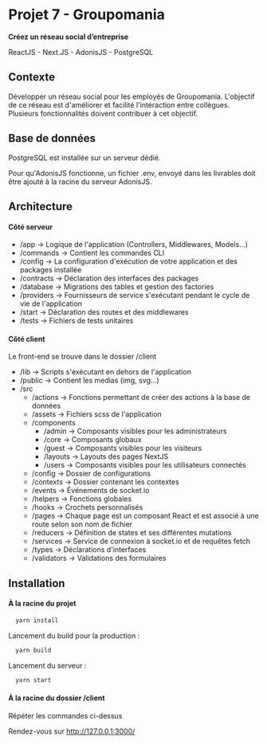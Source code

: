 # Projet 7 - Groupomania
__Créez un réseau social d’entreprise__

ReactJS - Next.JS - AdonisJS - PostgreSQL

## Contexte

Développer un réseau social pour les employés de Groupomania.
L'objectif de ce réseau est d'améliorer et facilité l'intéraction entre collègues.
Plusieurs fonctionnalités doivent contribuer à cet objectif.

## Base de données

PostgreSQL est installée sur un serveur dédié.

Pour qu'AdonisJS fonctionne, un fichier .env, envoyé dans les livrables doit être ajouté à la racine du serveur AdonisJS.
## Architecture

#### Côté serveur

- /app -> Logique de l'application (Controllers, Middlewares, Models...)
- /commands -> Contient les commandes CLI
- /config -> La configuration d'exécution de votre application et des packages installée
- /contracts -> Déclaration des interfaces des packages
- /database -> Migrations des tables et gestion des factories
- /providers -> Fournisseurs de service s'exécutant pendant le cycle de vie de l'application
- /start -> Déclaration des routes et des middlewares
- /tests -> Fichiers de tests unitaires

#### Côté client

Le front-end se trouve dans le dossier /client

- /lib -> Scripts s'exécutant en dehors de l'application
- /public -> Contient les medias (img, svg...)
- /src
    - /actions -> Fonctions permettant de créer des actions à la base de données
    - /assets -> Fichiers scss de l'application
    - /components
        - /admin -> Composants visibles pour les administrateurs
        - /core -> Composants globaux
        - /guest -> Composants visibles pour les visiteurs
        - /layouts -> Layouts des pages NextJS
        - /users -> Composants visibles pour les utilisateurs connectés
    - /config -> Dossier de configurations
    - /contexts -> Dossier contenant les contextes
    - /events -> Événements de socket.io
    - /helpers -> Fonctions globales
    - /hooks -> Crochets personnalisés
    - /pages -> Chaque page est un composant React et est associé à une route selon son nom de fichier
    - /reducers -> Définition de states et ses différentes mutations
    - /services -> Service de connexion à socket.io et de requêtes fetch
    - /types -> Déclarations d'interfaces
    - /validators -> Validations des formulaires

## Installation

#### À la racine du projet

```bash
  yarn install
```

Lancement du build pour la production :

```bash
  yarn build
```

Lancement du serveur :

```bash
  yarn start
```

#### À la racine du dossier /client

Répéter les commandes ci-dessus

Rendez-vous sur http://127.0.0.1:3000/